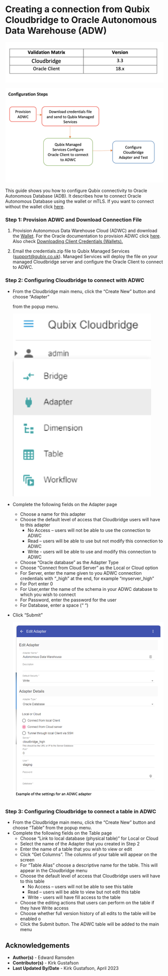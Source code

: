 # **Creating a connection from Qubix Cloudbridge to Oracle Autonomous Data Warehouse (ADW)**



![Picture1](./images/qubix_pic1.png)

![Picture2](./images/qubix_pic2.png)

This guide shows you how to configure Qubix connectivity to Oracle Autonomous Database (ADB). It describes how to connect Oracle Autonomous Database using the wallet or mTLS.  If you want to connect without the wallet click [here](https://oracle-samples.github.io/adb-connectors/common/tls-no-wallet/workshops/freetier/).

### Step 1: Provision ADWC and Download Connection File


  1. Provision Autonomous Data Warehouse Cloud (ADWC) and download the [Wallet](../common/wallet/wallet.md). For the Oracle documentation to provision ADWC click [here](http://www.oracle.com/webfolder/technetwork/tutorials/obe/cloud/adwc/OBE_Provisioning_Autonomous_Data_Warehouse_Cloud_bak/provisioning_autonomous_data_warehouse_cloud_v2.html). Also check [Downloading Client Credentials (Wallets).](https://docs.oracle.com/en/cloud/paas/autonomous-data-warehouse-cloud/user/connect-download-wallet.html#GUID-B06202D2-0597-41AA-9481-3B174F75D4B1)

2. Email the credentials.zip file to Qubix Managed Services (support@qubix.co.uk). Managed Services will deploy the file on your managed Cloudbridge server and configure the Oracle Client to connect to ADWC.

### Step 2: Configuring Cloudbridge to connect with ADWC

- From the Cloudbridge main menu, click the “Create New” button and choose “Adapter”

  from the popup menu.

  ![Picture3](./images/qubix_pic3.png)


- Complete the following fields on the Adapter page
  - Choose a name for this adapter
  - Choose the default level of access that Cloudbridge users will have to this adapter
    - No Access – users will not be able to use the connection to ADWC
    - Read – users will be able to use but not modify this connection to ADWC
    - Write - users will be able to use and modify this connection to ADWC
  - Choose “Oracle database” as the Adapter Type
  - Choose “Connect from Cloud Server” as the Local or Cloud option
  - For Server, enter the name given to you ADWC connection credentials with “\_high” at the end, for example “myserver\_high”
  - For Port enter 0
  - For User,enter the name of the schema in your ADWC database to which you wish to connect
  - For Password, enter the password for the user
  - For Database, enter a space (“ “)
- Click “Submit”

  ![Picture4](./images/qubix_pic4.png)

### Step 3: Configuring Cloudbridge to connect a table in ADWC

- From the Cloudbridge main menu, click the “Create New” button and choose “Table” from the popup menu.
- Complete the following fields on the Table page
  - Choose “Link to local database (physical table)” for Local or Cloud
  - Select the name of the Adapter that you created in Step 2
  - Enter the name of a table that you wish to view or edit
  - Click “Get Columns”. The columns of your table will appear on the screen
  - For “Table Alias” choose a descriptive name for the table. This will appear in the Cloudbridge menu
  - Choose the default level of access that Cloudbridge users will have to this table
    - No Access – users will not be able to see this table
    - Read – users will be able to view but not edit this table
    - Write - users will have fill access to the table
  - Choose the editing actions that users can perform on the table if they have Write access
  - Choose whether full version history of all edits to the table will be enabled o
  - Click the Submit button. The ADWC table will be added to the main menu



## **Acknowledgements**

  * **Author(s)** - Edward Ramsden
  * **Contributor(s)** - Kirk Gustafson
  * **Last Updated By/Date** - Kirk Gustafson, April 2023
